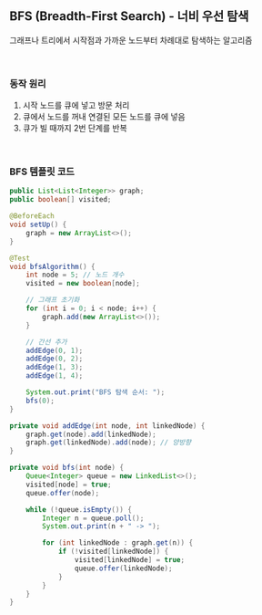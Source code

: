 ## BFS (Breadth-First Search) - 너비 우선 탐색

그래프나 트리에서 시작점과 가까운 노드부터 차례대로 탐색하는 알고리즘

<br />

### 동작 원리

1. 시작 노드를 큐에 넣고 방문 처리
2. 큐에서 노드를 꺼내 연결된 모든 노드를 큐에 넣음
3. 큐가 빌 때까지 2번 단계를 반복

<br />

### BFS 템플릿 코드

```java
public List<List<Integer>> graph;
public boolean[] visited;

@BeforeEach
void setUp() {
    graph = new ArrayList<>();
}

@Test
void bfsAlgorithm() {
    int node = 5; // 노드 개수
    visited = new boolean[node];

    // 그래프 초기화
    for (int i = 0; i < node; i++) {
        graph.add(new ArrayList<>());
    }

    // 간선 추가
    addEdge(0, 1);
    addEdge(0, 2);
    addEdge(1, 3);
    addEdge(1, 4);

    System.out.print("BFS 탐색 순서: ");
    bfs(0);
}

private void addEdge(int node, int linkedNode) {
    graph.get(node).add(linkedNode);
    graph.get(linkedNode).add(node); // 양방향
}

private void bfs(int node) {
    Queue<Integer> queue = new LinkedList<>();
    visited[node] = true;
    queue.offer(node);

    while (!queue.isEmpty()) {
        Integer n = queue.poll();
        System.out.print(n + " -> ");

        for (int linkedNode : graph.get(n)) {
            if (!visited[linkedNode]) {
                visited[linkedNode] = true;
                queue.offer(linkedNode);
            }
        }
    }
}
```